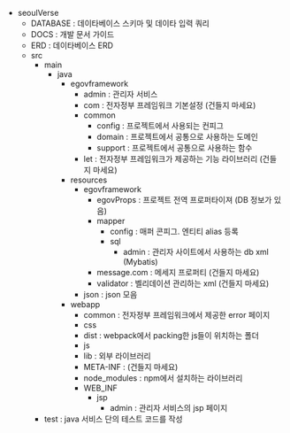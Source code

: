 * seoulVerse
    - DATABASE : 데이타베이스 스키마 및 데이타 입력 쿼리
    - DOCS : 개발 문서 가이드
    - ERD  : 데이타베이스 ERD
    - src
        + main
          + java
            + egovframework
              + admin : 관리자 서비스
              + com : 전자정부 프레임워크 기본설정 (건들지 마세요)
              + common
                + config : 프로젝트에서 사용되는 컨피그
                + domain : 프로젝트에서 공통으로 사용하는 도메인
                + support : 프로젝트에서 공통으로 사용하는 함수
              + let : 전자정부 프레임워크가 제공하는 기능 라이브러리 (건들지 마세요)
            + resources
              + egovframework
                + egovProps : 프로젝트 전역 프로퍼타이져 (DB 정보가 있음)
                + mapper 
                  + config : 매퍼 콘피그. 엔티티 alias 등록
                  + sql
                    + admin : 관리자 사이트에서 사용하는 db xml (Mybatis) 
                + message.com : 메세지 프로퍼티 (건들지 마세요)
                + validator : 벨리데이션 관리하는 xml (건들지 마세요)
              + json : json 모음 
            + webapp 
              + common : 전자정부 프레임워크에서 제공한 error 페이지
              + css 
              + dist : webpack에서 packing한 js들이 위치하는 폴더
              + js
              + lib : 외부 라이브러리 
              + META-INF : (건들지 마세요)
              + node_modules : npm에서 설치하는 라이브러리
              + WEB_INF
                + jsp
                  + admin : 관리자 서비스의 jsp 페이지 
        + test : java 서비스 단의 테스트 코드를 작성
